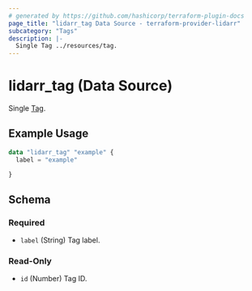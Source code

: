 ```yaml
---
# generated by https://github.com/hashicorp/terraform-plugin-docs
page_title: "lidarr_tag Data Source - terraform-provider-lidarr"
subcategory: "Tags"
description: |-
  Single Tag ../resources/tag.
---
```


# lidarr_tag (Data Source)

[subcategory:Tags]: #
Single [Tag](../resources/tag).

## Example Usage

```terraform
data "lidarr_tag" "example" {
  label = "example"

}
```

<!-- schema generated by tfplugindocs -->
## Schema

### Required

- `label` (String) Tag label.

### Read-Only

- `id` (Number) Tag ID.


